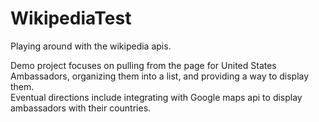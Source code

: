 # WikipediaTest

Playing around with the wikipedia apis.

Demo project focuses on pulling from the page for United States Ambassadors, organizing them into a list, and providing a way to display them.  
Eventual directions include integrating with Google maps api to display ambassadors with their countries.
